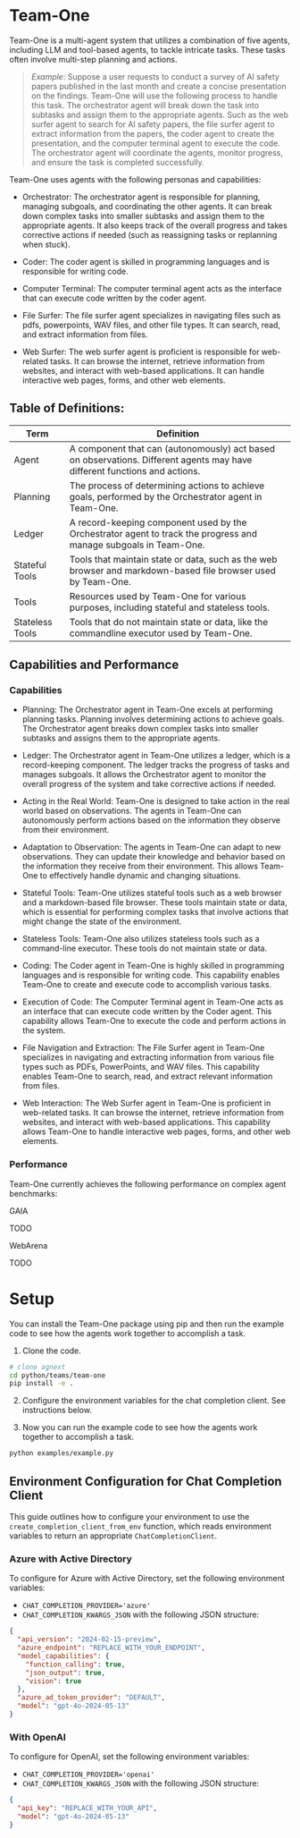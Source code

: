 # Team-One
Team-One is a multi-agent system that utilizes a combination of five agents, including LLM and tool-based agents, to tackle intricate tasks. These tasks often involve multi-step planning and actions. 

> *Example*: Suppose a user requests to conduct a survey of AI safety papers published in the last month and create a concise presentation on the findings. Team-One will use the following process to handle this task. The orchestrator agent will break down the task into subtasks and assign them to the appropriate agents. Such as the web surfer agent to search for AI safety papers, the file surfer agent to extract information from the papers, the coder agent to create the presentation, and the computer terminal agent to execute the code. The orchestrator agent will coordinate the agents, monitor progress, and ensure the task is completed successfully.


Team-One uses agents with the following personas and capabilities:

- Orchestrator: The orchestrator agent is responsible for planning, managing subgoals, and coordinating the other agents. It can break down complex tasks into smaller subtasks and assign them to the appropriate agents. It also keeps track of the overall progress and takes corrective actions if needed (such as reassigning tasks or replanning when stuck).

- Coder: The coder agent is skilled in programming languages and is responsible for writing code.

- Computer Terminal: The computer terminal agent acts as the interface that can execute code written by the coder agent.

- File Surfer: The file surfer agent specializes in navigating files such as pdfs, powerpoints, WAV files, and other file types. It can search, read, and extract information from files.

- Web Surfer: The web surfer agent is proficient is responsible for web-related tasks. It can browse the internet, retrieve information from websites, and interact with web-based applications. It can handle interactive web pages, forms, and other web elements.


## Table of Definitions:

| Term          | Definition                                      |
|---------------|-------------------------------------------------|
| Agent         | A component that can (autonomously) act based on observations. Different agents may have different functions and actions. |
| Planning      | The process of determining actions to achieve goals, performed by the Orchestrator agent in Team-One. |
| Ledger        | A record-keeping component used by the Orchestrator agent to track the progress and manage subgoals in Team-One. |
| Stateful Tools | Tools that maintain state or data, such as the web browser and markdown-based file browser used by Team-One. |
| Tools         | Resources used by Team-One for various purposes, including stateful and stateless tools. |
| Stateless Tools | Tools that do not maintain state or data, like the commandline executor used by Team-One. |



## Capabilities and Performance
### Capabilities

- Planning: The Orchestrator agent in Team-One excels at performing planning tasks. Planning involves determining actions to achieve goals. The Orchestrator agent breaks down complex tasks into smaller subtasks and assigns them to the appropriate agents.

- Ledger: The Orchestrator agent in Team-One utilizes a ledger, which is a record-keeping component. The ledger tracks the progress of tasks and manages subgoals. It allows the Orchestrator agent to monitor the overall progress of the system and take corrective actions if needed.

- Acting in the Real World: Team-One is designed to take action in the real world based on observations. The agents in Team-One can autonomously perform actions based on the information they observe from their environment.

- Adaptation to Observation: The agents in Team-One can adapt to new observations. They can update their knowledge and behavior based on the information they receive from their environment. This allows Team-One to effectively handle dynamic and changing situations.

- Stateful Tools: Team-One utilizes stateful tools such as a web browser and a markdown-based file browser. These tools maintain state or data, which is essential for performing complex tasks that involve actions that might change the state of the environment.

- Stateless Tools: Team-One also utilizes stateless tools such as a command-line executor. These tools do not maintain state or data.

- Coding: The Coder agent in Team-One is highly skilled in programming languages and is responsible for writing code. This capability enables Team-One to create and execute code to accomplish various tasks.

- Execution of Code: The Computer Terminal agent in Team-One acts as an interface that can execute code written by the Coder agent. This capability allows Team-One to execute the code and perform actions in the system.

- File Navigation and Extraction: The File Surfer agent in Team-One specializes in navigating and extracting information from various file types such as PDFs, PowerPoints, and WAV files. This capability enables Team-One to search, read, and extract relevant information from files.

- Web Interaction: The Web Surfer agent in Team-One is proficient in web-related tasks. It can browse the internet, retrieve information from websites, and interact with web-based applications. This capability allows Team-One to handle interactive web pages, forms, and other web elements.


### Performance

Team-One currently achieves the following performance on complex agent benchmarks:

GAIA

TODO

WebArena

TODO


# Setup


You can install the Team-One package using pip and then run the example code to see how the agents work together to accomplish a task.


1. Clone the code.
```bash
# clone agnext
cd python/teams/team-one
pip install -e .
```

2. Configure the environment variables for the chat completion client. See instructions below.


2. Now you can run the example code to see how the agents work together to accomplish a task.

```bash
python examples/example.py
```


## Environment Configuration for Chat Completion Client

This guide outlines how to configure your environment to use the `create_completion_client_from_env` function, which reads environment variables to return an appropriate `ChatCompletionClient`.

### Azure with Active Directory

To configure for Azure with Active Directory, set the following environment variables:

- `CHAT_COMPLETION_PROVIDER='azure'`
- `CHAT_COMPLETION_KWARGS_JSON` with the following JSON structure:

```json
{
  "api_version": "2024-02-15-preview",
  "azure_endpoint": "REPLACE_WITH_YOUR_ENDPOINT",
  "model_capabilities": {
    "function_calling": true,
    "json_output": true,
    "vision": true
  },
  "azure_ad_token_provider": "DEFAULT",
  "model": "gpt-4o-2024-05-13"
}
```

### With OpenAI

To configure for OpenAI, set the following environment variables:

- `CHAT_COMPLETION_PROVIDER='openai'`
- `CHAT_COMPLETION_KWARGS_JSON` with the following JSON structure:

```json
{
  "api_key": "REPLACE_WITH_YOUR_API",
  "model": "gpt-4o-2024-05-13"
}
```
